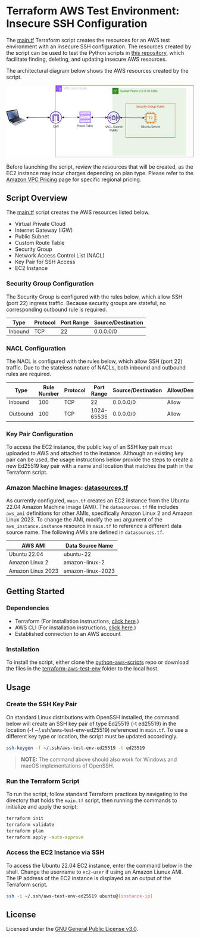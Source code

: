 # Terraform AWS Test Environment: Insecure SSH Configuration
The [main.tf](./main.tf) Terraform script creates the resources for an AWS test environment with an insecure SSH configuration. The resources created by the script can be used to test the Python scripts in [this repository](..), which facilitate finding, deleting, and updating insecure AWS resources.

The architectural diagram below shows the AWS resources created by the script.

![AWS-Test-Env diagram](./img/aws-test-env.png)

Before launching the script, review the resources that will be created, as the EC2 instance may incur charges depending on plan type. Please refer to the [Amazon VPC Pricing](https://aws.amazon.com/vpc/pricing/) page for specific regional pricing.  

## Script Overview
The [main.tf](./main.tf) script creates the AWS resources listed below.

+ Virtual Private Cloud
+ Internet Gateway (IGW)
+ Public Subnet
+ Custom Route Table
+ Security Group
+ Network Access Control List (NACL)
+ Key Pair for SSH Access
+ EC2 Instance 

### Security Group Configuration
The Security Group is configured with the rules below, which allow SSH (port 22) ingress traffic. Because security groups are stateful, no corresponding outbound rule is required.

|Type|Protocol|Port Range|Source/Destination|
|----|--------|----------|------------------|
|Inbound|TCP|22|0.0.0.0/0|

### NACL Configuration
The NACL is configured with the rules below, which allow SSH (port 22) traffic. Due to the stateless nature of NACLs, both inbound and outbound rules are required.

|Type|Rule Number|Protocol|Port Range|Source/Destination|Allow/Deny|
|----|-----------|--------|----------|------------------|----------|
|Inbound|100|TCP|22|0.0.0.0/0|Allow|
|Outbound|100|TCP|1024-65535|0.0.0.0/0|Allow|

### Key Pair Configuration
To access the EC2 instance, the public key of an SSH key pair must uploaded to AWS and attached to the instance. Although an existing key pair can be used, the usage instructions below provide the steps to create a new Ed25519 key pair with a name and location that matches the path in the Terraform script.

### Amazon Machine Images: [datasources.tf](./datasources.tf)
As currently configured, `main.tf` creates an EC2 instance from the Ubuntu 22.04 Amazon Machine Image (AMI). The `datasources.tf` file includes `aws_ami` definitions for other AMIs, specifically Amazon Linux 2 and Amazon Linux 2023. To change the AMI, modify the `ami` argument of the `aws_instance.instance` resource in `main.tf` to reference a different data source name. The following AMIs are defined in `datasources.tf`.

|AWS AMI|Data Source Name|
|-------|----------------|
|Ubuntu 22.04|ubuntu-22|
|Amazon Linux 2|amazon-linux-2|
|Amazon Linux 2023|amazon-linux-2023|

## Getting Started

### Dependencies

+ Terraform (For installation instructions, [click here](https://developer.hashicorp.com/terraform/tutorials/aws-get-started/install-cli).)
+ AWS CLI (For installation instructions, [click here](https://docs.aws.amazon.com/cli/latest/userguide/getting-started-install.html).)
+ Established connection to an AWS account

### Installation
To install the script, either clone the [python-aws-scripts](..) repo or download the files in the [terraform-aws-test-env](.) folder to the local host. 

## Usage

### Create the SSH Key Pair
On standard Linux distributions with OpenSSH installed, the command below will create an SSH key pair of type Ed25519 (-t ed25519) in the location (-f ~/.ssh/aws-test-env-ed25519) referenced in `main.tf`. To use a different key type or location, the script must be updated accordingly.

```bash
ssh-keygen -f ~/.ssh/aws-test-env-ed25519 -t ed25519
```

> **NOTE:** The command above should also work for Windows and macOS implementations of OpenSSH.

### Run the Terraform Script
To run the script, follow standard Terraform practices by navigating to the directory that holds the `main.tf` script, then running the commands to initialize and apply the script:

```bash
terraform init
terraform validate
terraform plan
terraform apply -auto-approve
```

### Access the EC2 Instance via SSH
To access the Ubuntu 22.04 EC2 instance, enter the command below in the shell. Change the username to `ec2-user` if using an Amazon Liunux AMI. The IP address of the EC2 instance is displayed as an output of the Terraform script.

```bash
ssh -i ~/.ssh/aws-test-env-ed25519 ubuntu@[instance-ip]
```

## License
Licensed under the [GNU General Public License v3.0](../LICENSE).
